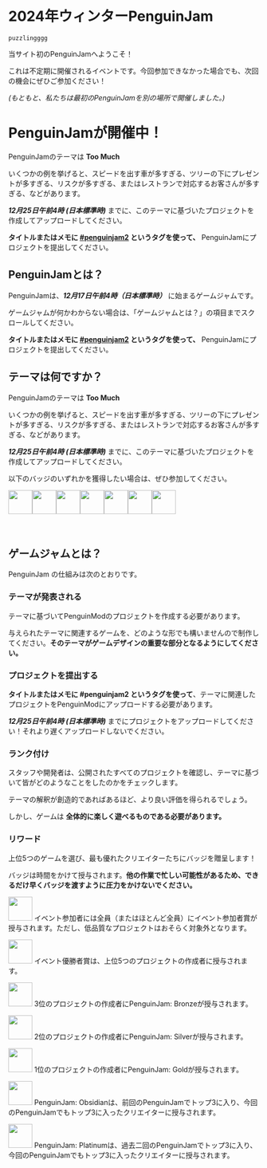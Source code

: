 # 2024年ウィンターPenguinJam

<!-- Try not to touch the ```host or ```collab sections, they are direct user links -->
<!-- You should translate ```warning sections though. -->
```host
puzzlingggg
```

当サイト初のPenguinJamへようこそ！

これは不定期に開催されるイベントです。今回参加できなかった場合でも、次回の機会にぜひご参加ください！

*(もともと、私たちは最初のPenguinJamを別の場所で開催しました。)*

# PenguinJamが開催中！
PenguinJamのテーマは
**Too Much**

いくつかの例を挙げると、スピードを出す車が多すぎる、ツリーの下にプレゼントが多すぎる、リスクが多すぎる、またはレストランで対応するお客さんが多すぎる、などがあります。

***12月25日午前4時 (日本標準時)*** までに、このテーマに基づいたプロジェクトを作成してアップロードしてください。

**タイトルまたはメモに [#penguinjam2](/search?q=%23penguinjam2) というタグを使って、** PenguinJamにプロジェクトを提出してください。

## PenguinJamとは？
PenguinJamは、***12月17日午前4時（日本標準時）*** に始まるゲームジャムです。

ゲームジャムが何かわからない場合は、「ゲームジャムとは？」の項目までスクロールしてください。

**タイトルまたはメモに [#penguinjam2](/search?q=%23penguinjam2) というタグを使って、** PenguinJamにプロジェクトを提出してください。

## テーマは何ですか？
PenguinJamのテーマは
**Too Much**

いくつかの例を挙げると、スピードを出す車が多すぎる、ツリーの下にプレゼントが多すぎる、リスクが多すぎる、またはレストランで対応するお客さんが多すぎる、などがあります。

***12月25日午前4時 (日本標準時)*** までに、このテーマに基づいたプロジェクトを作成してアップロードしてください。

以下のバッジのいずれかを獲得したい場合は、ぜひ参加してください。
<div style="display:flex;flex-direction:row">
    <img src="https://penguinmod.com/badges/participant.png" width="48"></img>
    <img src="https://penguinmod.com/badges/eventwinner.png" width="48"></img>
    <img src="https://penguinmod.com/badges/penguinjambronze.png" width="48"></img>
    <img src="https://penguinmod.com/badges/penguinjamsilver.png" width="48"></img>
    <img src="https://penguinmod.com/badges/penguinjamgold.png" width="48"></img>
    <img src="https://penguinmod.com/badges/penguinjamobsidian.png" width="48"></img>
    <img src="https://penguinmod.com/badges/penguinjamplatinum.png" width="48"></img>
</div>
<br></br>

## ゲームジャムとは？
PenguinJam の仕組みは次のとおりです。

### テーマが発表される
テーマに基づいてPenguinModのプロジェクトを作成する必要があります。

与えられたテーマに関連するゲームを、どのような形でも構いませんので制作してください。**そのテーマがゲームデザインの重要な部分となるようにしてください。**

### プロジェクトを提出する
**タイトルまたはメモに #penguinjam2 というタグを使って**、テーマに関連したプロジェクトをPenguinModにアップロードする必要があります。

***12月25日午前4時 (日本標準時)*** までにプロジェクトをアップロードしてください！それより遅くアップロードしないでください。

### ランク付け
スタッフや開発者は、公開されたすべてのプロジェクトを確認し、テーマに基づいて皆がどのようなことをしたのかをチェックします。

テーマの解釈が創造的であればあるほど、より良い評価を得られるでしょう。

しかし、ゲームは **全体的に楽しく遊べるものである必要があります。**

### リワード
上位5つのゲームを選び、最も優れたクリエイターたちにバッジを贈呈します！

バッジは時間をかけて授与されます。**他の作業で忙しい可能性があるため、できるだけ早くバッジを渡すように圧力をかけないでください。**

<img src="https://penguinmod.com/badges/participant.png" width="48"></img>
イベント参加者には全員（またはほとんど全員）にイベント参加者賞が授与されます。ただし、低品質なプロジェクトはおそらく対象外となります。

<img src="https://penguinmod.com/badges/eventwinner.png" width="48"></img>
イベント優勝者賞は、上位5つのプロジェクトの作成者に授与されます。

<img src="https://penguinmod.com/badges/penguinjambronze.png" width="48"></img>
3位のプロジェクトの作成者にPenguinJam: Bronzeが授与されます。

<img src="https://penguinmod.com/badges/penguinjamsilver.png" width="48"></img>
2位のプロジェクトの作成者にPenguinJam: Silverが授与されます。

<img src="https://penguinmod.com/badges/penguinjamgold.png" width="48"></img>
1位のプロジェクトの作成者にPenguinJam: Goldが授与されます。

<img src="https://penguinmod.com/badges/penguinjamobsidian.png" width="48"></img>
PenguinJam: Obsidianは、前回のPenguinJamでトップ3に入り、今回のPenguinJamでもトップ3に入ったクリエイターに授与されます。

<img src="https://penguinmod.com/badges/penguinjamplatinum.png" width="48"></img>
PenguinJam: Platinumは、過去二回のPenguinJamでトップ3に入り、今回のPenguinJamでもトップ3に入ったクリエイターに授与されます。
